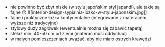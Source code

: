 - nie powinno być zbyt niskie (w stylu japońskim styl japandi), ale takie są fajne 😢
  ![[interior-design-sypialnia-lozko-w-stylu-japonskim.jpg]]
- fajne i praktyczne łóżka kontynentalne (integrowane z materacem, wyższe niż tradycyjne)
- stylowy duży zagłówek (ewentualnie można się zabawić tapetą)
- stelaż min. 40-50 cm od ziemi (materac musi oddychać)
- w małych pomieszczeniach uważać, aby nie miało ostrych krawędzi